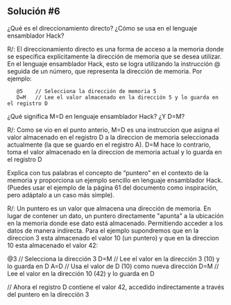 ## Solución #6

¿Qué es el direccionamiento directo? ¿Cómo se usa en el lenguaje ensamblador Hack?

   R/: El direccionamiento directo es una forma de acceso a la memoria donde se
       especifica explícitamente la dirección de memoria que se desea utilizar. En
       el lenguaje ensamblador Hack, esto se logra utilizando la instrucción @ seguida
       de un número, que representa la dirección de memoria. Por ejemplo:
       
       @5    // Selecciona la dirección de memoria 5
       D=M   // Lee el valor almacenado en la dirección 5 y lo guarda en el registro D


¿Qué significa M=D en lenguaje ensamblador Hack? ¿Y D=M?

R/: Como se vio en el punto anterio, M=D es una instruccion que asigna el valor almacenado en el registro D a la direccion de memoria seleccionada actualmente (la que se guardo en el registro A). D=M hace lo contrario, toma el valor almacenado en la direccion de memoria actual y lo guarda en el registro D


Explica con tus palabras el concepto de “puntero” en el contexto de la memoria y proporciona un ejemplo
sencillo en lenguaje ensamblador Hack. (Puedes usar el ejemplo de la página 61 del documento como inspiración,
pero adáptalo a un caso más simple).

R/: Un puntero es un valor que almacena una dirección de memoria. En lugar de contener un dato, un puntero directamente "apunta" a la ubicación en la memoria donde ese dato está almacenado. Permitiendo acceder a los datos de manera indirecta. Para el ejemplo supondremos que en la direccion 3 esta almacenado el valor 10 (un puntero) y que en la direccion 10 esta almacenado el valor 42:

@3    // Selecciona la dirección 3
D=M   // Lee el valor en la dirección 3 (10) y lo guarda en D
A=D   // Usa el valor de D (10) como nueva dirección
D=M   // Lee el valor en la dirección 10 (42) y lo guarda en D

// Ahora el registro D contiene el valor 42, accedido indirectamente a través del puntero en la dirección 3

